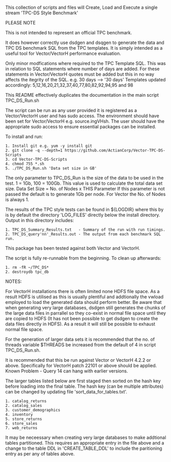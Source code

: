 This collection of scripts and files will Create, Load and Execute a single stream 'TPC-DS Style Benchmark'

PLEASE NOTE 

This is not intended to represent an official TPC benchmark. 

It does however correctly use dsdgen and dsqgen to generate the data and TPC DS benchmark SQL from the TPC templates. 
It is simply intended as a useful tool for Vector/VectorH performance evaluation.

Only minor modfications where required to the TPC Template SQL. This was in relation to SQL statements where number of days are added.
For these statements in Vector/VectorH quotes must be added but this in no way affects the itegrity of the SQL. e.g. 30 days --> '30 days'
Templates updated accordingly:
    5,12,16,20,21,32,37,40,77,80,82,92,94,95 and 98


This README effectively duplicates the documentation in the main script TPC_DS_Run.sh

The script can be run as any user provided it is registered as a Vector/VectorH user and has sudo access.  The environment should have been set for Vector/VectorH e.g. source.ingVHsh. The user should have the appropriate sudo access to ensure essential packages can be installed.

To install and run:

    1. Install git e.g. yum -y install git 
    2. git clone -q --depth=1 https://github.com/ActianCorp/Vector-TPC-DS-Scripts
    3. cd Vector-TPC-DS-Scripts
    4. chmod 755 *.sh
    5. ./TPC_DS_Run.sh 'Data set size in GB'

The only parameter to TPC_DS_Run is the size of the data to be used in the test. 1 = 1Gb, 100 = 100Gb.  This value is used to calculate the total data set size.
    Data Set Size = No. of Nodes x THIS Parameter 
If this parameter is not passed the default is to generate 1Gb per node. For Vector the No. of Nodes is always 1.

The results of the TPC style tests can be found in ${LOGDIR} where this by is by default the directory 'LOG_FILES' directly below the install directory. Output in this directory includes:

    1. TPC_DS_Summary_Results.txt   - Summary of the run with run timings.
    2. TPC_DS_query'nn'_Results.out - The output from each benchmark SQL run.

This package has been tested against both Vector and VectorH. 

The script is fully re-runnable from the beginning. To clean up afterwards:

    1. rm -fR ~/TPC_DS*
    2. destroydb tpc_db

NOTES:

For VectorH installations there is often limited none HDFS file space. As a result HDFS is utilised as this is usually plentiful and addtionally the vwload employed to load the generated data should perform better.
Be aware that when generating very large databases, dsdgen still generates the chunks of the large data files in parrallel so they co-exist in normal file space until they are copied to HDFS (It has not been possible to get dsdgen to create the data files directly in HDFS). As a result it will still be possible to exhaust normal file space.

For the generation of larger data sets it is recommended that the no. of threads variable $THREADS be increased from the default of 4 in script TPC_DS_Run.sh.

It is recommended that this be run against Vector or VectorH 4.2.2 or above. Specifically for VectorH patch 22101 or above should be applied.  
Known Problem - Query 14 can hang with earlier versions.

The larger tables listed below are first staged then sorted on the hash key before loading into the final table. The hash key (can be multiple attributes) can be changed by updating file 'sort_data_for_tables.txt'. 

    1. catalog_returns
    2. catalog_sales
    3. customer_demographics
    4. inventory
    5. store_returns
    6. store_sales
    7. web_returns

It may be neceessary when creating very large databases to make addtional tables partitioned. This requires an appropriate entry in the file above and a change to the table DDL in 'CREATE_TABLE_DDL' to include the paritioning entry as per any of tables above.

